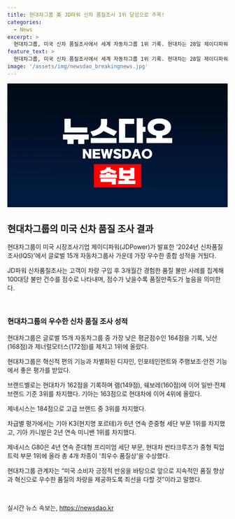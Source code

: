 ```yaml
---
title: 현대차그룹 美 JD파워 신차 품질조사 1위 달성으로 주목!
categories:
  - News
excerpt: >
  현대차그룹, 미국 신차 품질조사에서 세계 자동차그룹 1위 기록. 현대차는 28일 제이디파워 발표 2024년 신차 품질조사에서 전체 성적 1위로 최우수한 품질을 인정 받았다. 100대당 불만 건수를 점수로 산정한 조사에서 현대차는 164점으로 15개 자동차그룹 중 1위를 차지했으며, 기아는 163점으로 4위에 올랐다. 또한 여러 차종들이 부문별 최우수 품질상을 수상했고, 관계자는 품질향상과 혁신을 통해 미국 소비자들에게 우수한 차량을 제공할 것이라고 전했다.
feature_text: >
  현대차그룹, 미국 신차 품질조사에서 세계 자동차그룹 1위 기록. 현대차는 28일 제이디파워 발표 2024년 신차 품질조사에서 전체 성적 1위로 최우수한 품질을 인정 받았다. 100대당 불만 건수를 점수로 산정한 조사에서 현대차는 164점으로 15개 자동차그룹 중 1위를 차지했으며, 기아는 163점으로 4위에 올랐다. 또한 여러 차종들이 부문별 최우수 품질상을 수상했고, 관계자는 품질향상과 혁신을 통해 미국 소비자들에게 우수한 차량을 제공할 것이라고 전했다.
image: '/assets/img/newsdao_breakingnews.jpg'
---
```


<p><img src="/assets/img/newsdao_breakingnews.jpg" alt="pcversion 속보" /></p>

<h2 data-ke-size="size26">현대차그룹의 미국 신차 품질 조사 결과</h2>

<p data-ke-size="size16">현대차그룹이 미국 시장조사기업 제이디파워(JDPower)가 발표한 '2024년 신차품질조사(IQS)'에서 글로벌 15개 자동차그룹사 가운데 가장 우수한 종합 성적을 거뒀다.</p>

<p data-ke-size="size16">JD파워 신차품질조사는 고객이 차량 구입 후 3개월간 경험한 품질 불만 사례를 집계해 100대당 불만 건수를 점수로 나타내며, 점수가 낮을수록 품질만족도가 높음을 의미한다.</p>

<p data-ke-size="size16">&nbsp;</p>

<h3>현대차그룹의 우수한 신차 품질 조사 성적</h3>

<p data-ke-size="size16">현대차그룹은 글로벌 15개 자동차그룹 중 가장 낮은 평균점수인 164점을 기록, 닛산(168점)과 제너럴모터스(172점)를 제치고 1위에 올랐다.</p>

<p data-ke-size="size16">현대차그룹은 혁신적 편의 기능과 차별화된 디자인, 인포테인먼트와 주행보조·안전 기능에서 좋은 평가를 받았다.</p>

<p data-ke-size="size16">브랜드별로는 현대차가 162점을 기록하며 램(149점), 쉐보레(160점)에 이어 일반·전체 브랜드 기준 3위를 차지했다. 기아는 163점으로 현대차에 이어 4위에 올랐다.</p>

<p data-ke-size="size16">제네시스는 184점으로 고급 브랜드 중 3위를 차지했다.</p>

<p data-ke-size="size16">차급별 평가에서는 기아 K3(현지명 포르테)가 6년 연속 준중형 세단 부문 1위를 차지했고, 기아 카니발은 2년 연속 미니밴 1위를 차지했다.</p>

<p data-ke-size="size16">제네시스 G80은 4년 연속 준대형 프리미엄 세단 부문, 현대차 싼타크루즈가 중형 픽업트럭 부문 1위에 올라 총 4개 차종이 '최우수 품질상'을 수상했다.</p>

<p data-ke-size="size16">현대차그룹 관계자는 “미국 소비자 긍정적 반응을 바탕으로 앞으로 지속적인 품질 향상과 혁신으로 우수한 품질의 차량을 제공하도록 최선을 다할 것”이라고 말했다.</p>

<p data-ke-size="size16">&nbsp;</p>
실시간 뉴스 속보는, <a href="https://newsdao.kr" rel="dofollow">https://newsdao.kr</a>



